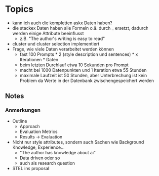 # Topics

- kann ich auch die kompletten askx Daten haben?
- die stackex Daten haben alle Formeln o.ä. durch _ ersetzt, dadurch werden einige Attribute beeinflusst
	- z.B. "The author's writing is easy to read"
- cluster und cluster selection implementiert
- Frage, wie viele Daten verarbeitet werden können
	- fast 100 Prompts * 2 (style description und sentences) * x Iterationen * Daten
	- beim letzten Durchlauf etwa 10 Sekunden pro Prompt
	- macht bei 1000 Datenpunkten und 1 Iteration etwa 55 Stunden
	- maximale Laufzeit ist 50 Stunden, aber Unterbrechung ist kein Problem da Werte in der Datenbank zwischengespeichert werden

## Notes

### Anmerkungen
- Outline
	- Approach
	- Evaluation Metrics
	- Results -> Evaluation
- Nicht nur style attributes, sondern auch Sachen wie Background Knowledge, Experience...
	- "The author has knowledge about ai"
	- Data driven oder so
	- auch als research question
- STEL ins proposal
